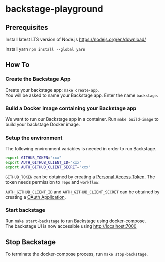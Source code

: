 # backstage-playground

## Prerequisites

Install latest LTS version of Node.js https://nodejs.org/en/download/

Install yarn `npm install --global yarn`

## How To

### Create the Backstage App

Create your backstage app: `make create-app`.  
You will be asked to name your Backstage app. Enter the name `backstage`.

### Build a Docker image containing your Backstage app

We want to run our Backstage app in a container. Run `make build-image` to build your backstage Docker image.

### Setup the environment

The following environment variables is needed in order to run Backstage.

``` bash
export GITHUB_TOKEN="xxx"
export AUTH_GITHUB_CLIENT_ID="xxx"
export AUTH_GITHUB_CLIENT_SECRET="xxx"
```
`GITHUB_TOKEN` can be obtained by creating a [Personal Access Token](https://github.com/settings/tokens). The token needs permission to `repo` and `workflow`.

`AUTH_GITHUB_CLIENT_ID` and `AUTH_GITHUB_CLIENT_SECRET` can be obtained by creating a [OAuth Application](https://github.com/settings/developers).

### Start backstage

Run `make start-backstage` to run Backstage using docker-compose.  
The backstage UI is now accessible using [http://localhost:7000](http://localhost:7000)

## Stop Backstage

To terminate the docker-compose process, run `make stop-backstage`.